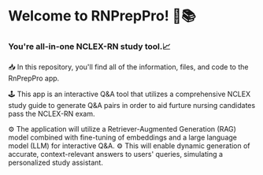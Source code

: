 # Welcome to RNPrepPro! 🤖📚
### You're all-in-one NCLEX-RN study tool.📈

📥 In this repository, you'll find all of the information, files, and code to the RnPrepPro app. 

🕹️ This app is an interactive Q&A tool that utilizes a comprehensive NCLEX study guide to generate Q&A pairs in order to aid furture nursing candidates pass the NCLEX-RN exam. 

⚙️ The application will utilize a Retriever-Augmented Generation (RAG) model combined with fine-tuning of embeddings and a large language model (LLM) for interactive Q&A.
⚙️ This will enable dynamic generation of accurate, context-relevant answers to users' queries, simulating a personalized study assistant.
